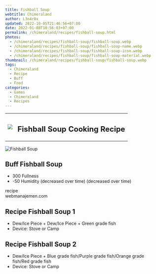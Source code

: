 ```yaml
---
title: Fishball Soup
webtitle: Chimeraland
author: L3n4r0x
updated: 2022-10-05T21:46:56+07:00
date: 2022-01-08T10:56:03+07:00
permalink: /chimeraland/recipes/fishball-soup.html
photos:
  - /chimeraland/recipes/fishball-soup/fishball-soup.webp
  - /chimeraland/recipes/fishball-soup/fishball-soup-name.webp
  - /chimeraland/recipes/fishball-soup/fishball-soup-icon.webp
  - /chimeraland/recipes/fishball-soup/fishball-soup-material.webp
thumbnail: /chimeraland/recipes/fishball-soup/fishball-soup.webp
tags:
  - Chimeraland
  - Recipe
  - Buff
  - Food
categories:
  - Games
  - Chimeraland
  - Recipes
---
```


<section id="bootstrap-wrapper"><link rel="stylesheet" href="https://cdn.statically.io/gh/dimaslanjaka/Web-Manajemen/40ac3225/css/bootstrap-4.5-wrapper.css"/><div class="row mb-2"><div class="col-md-12 mb-2"><table class="table" id="post-info"><tbody><tr><td><img class="d-inline-block me-2" src="/chimeraland/recipes/fishball-soup/fishball-soup-icon.webp" width="auto" height="auto"/></td><td><h1 class="fs-5">Fishball Soup Cooking Recipe</h1></td></tr></tbody></table></div></div><div class="card mb-2"><div class="row g-0"><div class="col-sm-4 position-relative mb-2"><img src="/chimeraland/recipes/fishball-soup/fishball-soup-material.webp" class="card-img fit-cover w-100 h-100" alt="Fishball Soup" data-fancybox="true"/></div><div class="col-sm-8 mb-2"><div class="card-body"><h2 class="card-title fs-5">Buff Fishball Soup</h2><div class="card-text"><ul><li>300 Fullness</li><li>-50 Humidity (decreased over time) (decreased over time)</li></ul></div><span class="badge rounded-pill bg-dark">recipe</span></div><div class="card-footer text-end text-muted">webmanajemen.com</div></div></div></div><div class="row mb-2"><div class="col-12 col-lg-6 recipe-item mb-2"><div class="card"><div class="card-body"><h2 class="card-title fs-5">Recipe Fishball Soup 1</h2><div class="card-text"><ul><li>Dew/Ice Piece<span> + </span>Dew/Ice Piece<span> + </span>Green grade fish</li><li>Device: Stove or Camp</li></ul></div></div></div></div><div class="col-12 col-lg-6 recipe-item mb-2"><div class="card"><div class="card-body"><h2 class="card-title fs-5">Recipe Fishball Soup 2</h2><div class="card-text"><ul><li>Dew/Ice Piece<span> + </span>Blue grade fish/Purple grade fish/Orange grade fish/Red grade fish</li><li>Device: Stove or Camp</li></ul></div></div></div></div></div></section>
